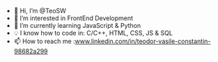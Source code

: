 - 👋 Hi, I’m @TeoSW
- 👀 I’m interested in FrontEnd Development
- 🌱 I’m currently learning JavaScript & Python
- 💡 I know how to code in: C/C++, HTML, CSS, JS & SQL  
- 📫 How to reach me :www.linkedin.com/in/teodor-vasile-constantin-98682a299

<!---
TeoSW/TeoSW is a ✨ special ✨ repository because its `README.md` (this file) appears on your GitHub profile.
You can click the Preview link to take a look at your changes.
--->
